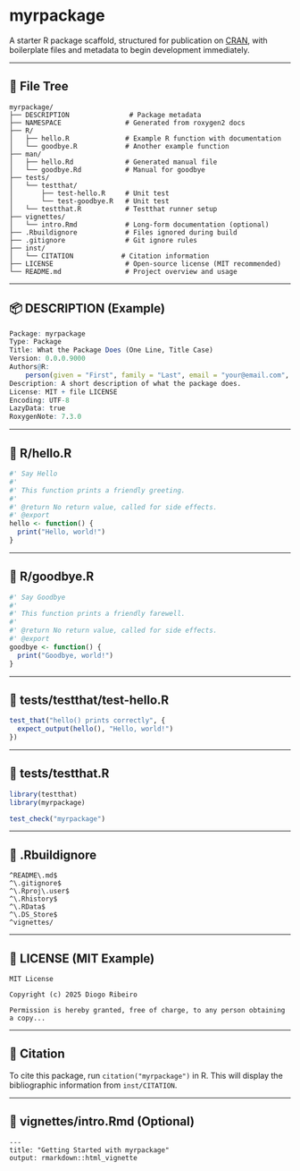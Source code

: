# myrpackage

A starter R package scaffold, structured for publication on [CRAN](https://cran.r-project.org/), with boilerplate files and metadata to begin development immediately.

---

## 📁 File Tree

```text
myrpackage/
├── DESCRIPTION               # Package metadata
├── NAMESPACE                # Generated from roxygen2 docs
├── R/
│   ├── hello.R              # Example R function with documentation
│   └── goodbye.R            # Another example function
├── man/
│   ├── hello.Rd             # Generated manual file
│   └── goodbye.Rd           # Manual for goodbye
├── tests/
│   └── testthat/
│       ├── test-hello.R     # Unit test
│       └── test-goodbye.R   # Unit test
│   └── testthat.R           # Testthat runner setup
├── vignettes/
│   └── intro.Rmd            # Long-form documentation (optional)
├── .Rbuildignore            # Files ignored during build
├── .gitignore               # Git ignore rules
├── inst/
│   └── CITATION            # Citation information
├── LICENSE                  # Open-source license (MIT recommended)
└── README.md                # Project overview and usage
```

---

## 📦 DESCRIPTION (Example)

```r
Package: myrpackage
Type: Package
Title: What the Package Does (One Line, Title Case)
Version: 0.0.0.9000
Authors@R:
    person(given = "First", family = "Last", email = "your@email.com", role = c("aut", "cre"))
Description: A short description of what the package does.
License: MIT + file LICENSE
Encoding: UTF-8
LazyData: true
RoxygenNote: 7.3.0
```

---

## 📄 R/hello.R

```r
#' Say Hello
#'
#' This function prints a friendly greeting.
#'
#' @return No return value, called for side effects.
#' @export
hello <- function() {
  print("Hello, world!")
}
```
---

## 📄 R/goodbye.R

```r
#' Say Goodbye
#'
#' This function prints a friendly farewell.
#'
#' @return No return value, called for side effects.
#' @export
goodbye <- function() {
  print("Goodbye, world!")
}
```
---
## 🧪 tests/testthat/test-hello.R

```r
test_that("hello() prints correctly", {
  expect_output(hello(), "Hello, world!")
})
```

---

## 📄 tests/testthat.R

```r
library(testthat)
library(myrpackage)

test_check("myrpackage")
```

---

## 📄 .Rbuildignore

```text
^README\.md$
^\.gitignore$
^\.Rproj\.user$
^\.Rhistory$
^\.RData$
^\.DS_Store$
^vignettes/
```

---

## 📄 LICENSE (MIT Example)

```
MIT License

Copyright (c) 2025 Diogo Ribeiro

Permission is hereby granted, free of charge, to any person obtaining a copy...
```
---

## 📑 Citation

To cite this package, run `citation("myrpackage")` in R. This will display the bibliographic information from `inst/CITATION`.


---

## 📄 vignettes/intro.Rmd (Optional)

````rmd
---
title: "Getting Started with myrpackage"
output: rmarkdown::html_vignette
